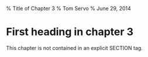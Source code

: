 % Title of Chapter 3
% Tom Servo
% June 29, 2014

# First heading in chapter 3

This chapter is not contained in an explicit SECTION tag.
